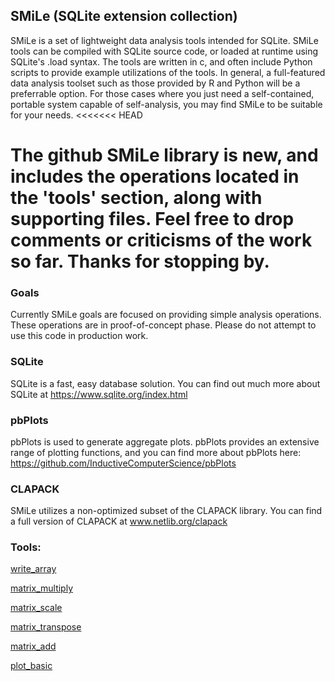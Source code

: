 
## SMiLe (SQLite extension collection)

SMiLe is a set of lightweight data analysis tools intended for SQLite. SMiLe tools can be compiled with SQLite source code, or loaded at runtime using SQLite's .load syntax. The tools are written in c, and often include Python scripts to provide example utilizations of the tools. In general, a full-featured data analysis toolset such as those provided by R and Python will be a preferrable option. For those cases where you just need a self-contained, portable system capable of self-analysis, you may find SMiLe to be suitable for your needs.
<<<<<<< HEAD

The github SMiLe library is new, and includes the operations located in the 'tools' section, along with supporting files. Feel free to drop comments or criticisms of the work so far. Thanks for stopping by. 
=======


### Goals

Currently SMiLe goals are focused on providing simple analysis operations. These operations are in proof-of-concept phase. Please do not attempt to use this code in production work.

### SQLite

SQLite is a fast, easy database solution. You can find out much more about SQLite at https://www.sqlite.org/index.html

### pbPlots

pbPlots is used to generate aggregate plots. pbPlots provides an extensive range of plotting functions, and you can find more about pbPlots here: https://github.com/InductiveComputerScience/pbPlots

### CLAPACK

SMiLe utilizes a non-optimized subset of the CLAPACK library. You can find a full version of CLAPACK at www.netlib.org/clapack

### Tools:

<a href="tools/write_array">write_array</a>

<a href="tools/matrix_multiply">matrix_multiply</a>

<a href="tools/matrix_scale">matrix_scale</a>

<a href="tools/matrix_transpose">matrix_transpose</a>

<a href="tools/matrix_add">matrix_add</a>

<a href="tools/plot_basic">plot_basic</a>
